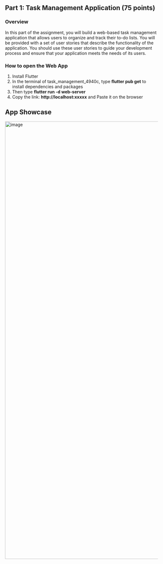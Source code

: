 ## Part 1: Task Management Application (75 points)
### Overview
In this part of the assignment, you will build a web-based task management application that allows users to organize and track their to-do lists. You will be provided with a set of user stories that describe the functionality of the application.  You should use these user stories to guide your development process and ensure that your application meets the needs of its users.

### How to open the Web App
1. Install Flutter
2. In the terminal of task_management_4940c, type **flutter pub get** to install dependencies and packages
3. Then type **flutter run -d web-server**
4. Copy the link: **http://localhost:xxxxx** and Paste it on the browser

## App Showcase
<img width="1440" alt="image" src="https://github.com/kurtislam0325/TEMG4940C_PA/assets/120923998/594afaed-ef22-496a-99d8-6e1f7bac62ff">
